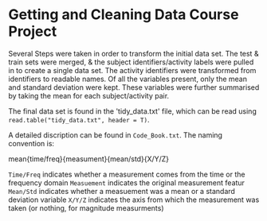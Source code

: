 # Getting and Cleaning Data Course Project
Several Steps were taken in order to transform the initial data set. The test & train sets were merged, & the subject identifiers/activity labels were pulled in to create a single data set. The activity identifiers were transformed from identifiers to readable names.
Of all the variables present, only the mean and standard deviation were kept.
These variables were further summarised by taking the mean for each subject/activity pair.

The final data set is found in the 'tidy_data.txt' file, which can be read using `read.table("tidy_data.txt", header = T)`.

A detailed discription can be found in `Code_Book.txt`. The naming convention is:

  mean{time/freq}{measument}{mean/std}{X/Y/Z}

`Time/Freq` indicates whether a measurement comes from the time or the frequency domain
`Measuement` indicates the original measurement featur
`Mean/Std` indicates whether a measuement was a mean or a standard deviation variable
`X/Y/Z` indicates the axis from which the measurement was taken (or nothing, for magnitude measurments)
